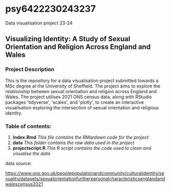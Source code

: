 # psy6422230243237
 Data visualisation project 23-24

## Visualizing Identity: A Study of Sexual Orientation and Religion Across England and Wales

### Project Description 

This is the repository for a data visualisation project submitted towards a MSc degree at the University of Sheffield. The project aims to explore the relationship between sexual orientation and religion across England and Wales. The project utilises 2021 ONS census data, along with RStudio packages 'tidyverse', 'scales', and 'plotly', to create an interactive visualisation exploring the intersection of sexual orientation and religious identity.

### Table of contents:

1. **Index.Rmd** _This file contains the RMardown code for the project_
2. **data** _This folder contains the raw data used in the project_
3. **projectscript.R** _This R script contains the code used to clean and visualise the data_



data source: 

https://www.ons.gov.uk/peoplepopulationandcommunity/culturalidentity/sexuality/datasets/sexualorientationfurtherpersonalcharacteristicsenglandandwalescensus2021
